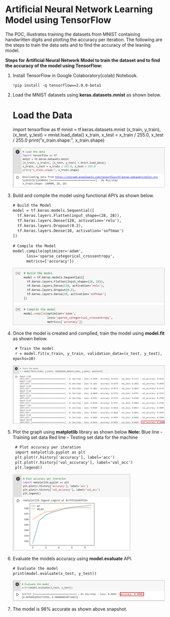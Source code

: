 
# Artificial Neural Network Learning Model using TensorFlow


The POC, illustrates training the datasets from MNIST containing handwritten digits and plotting the accuracy per iteration. The following are the steps to train the data sets and to find the accuracy of the leaning model.


**Steps for Artificial Neural Network Model to train the dataset and to find the accuracy of the model using TensorFlow:**

1.	Install TensorFlow in Google Colaboratory(colab) Notebook.

        !pip install -q tensorflow==2.0.0-beta1

2.	Load the MNIST datasets using **keras.datasets.mnist** as shown below.

       # Load the Data
       import tensorflow as tf
       mnist = tf.keras.datasets.mnist
       (x_train, y_train), (x_test, y_test) = mnist.load_data()
       x_train, x_test = x_train / 255.0, x_test / 255.0
       print("x_train.shape:", x_train.shape)
       
	![Alt text](https://github.com/Protontech-1803/Machine_Learning/blob/master/TensorFlow/TensorFlow_PNG/LoadData.png)
 
3.	Build and compile the model using functional API’s as shown below.

        # Build the Model
        model = tf.keras.models.Sequential([
          tf.keras.layers.Flatten(input_shape=(28, 28)),
          tf.keras.layers.Dense(128, activation='relu'),
          tf.keras.layers.Dropout(0.2),
          tf.keras.layers.Dense(10, activation='softmax')
        ])

        # Compile the Model
        model.compile(optimizer='adam',
              loss='sparse_categorical_crossentropy',
              metrics=['accuracy'])
	      
	![Alt text](https://github.com/Protontech-1803/Machine_Learning/blob/master/TensorFlow/TensorFlow_PNG/Build_Compile_Model.png)
 
4.	Once the model is created and complied, train the model using **model.fit** as shown below.

         # Train the model
         r = model.fit(x_train, y_train, validation_data=(x_test, y_test), epochs=10)
       
	![Alt text](https://github.com/Protontech-1803/Machine_Learning/blob/master/TensorFlow/TensorFlow_PNG/Train_Model.png)
 
5.	Plot the graph using **matplotlib** library as shown below
	**Note:** Blue line - Training set data
	Red line – Testing set data for the machine
	
         # Plot accuracy per iteration
         import matplotlib.pyplot as plt
         plt.plot(r.history['accuracy'], label='acc')
         plt.plot(r.history['val_accuracy'], label='val_acc')
         plt.legend()
       
	![Alt text](https://github.com/Protontech-1803/Machine_Learning/blob/master/TensorFlow/TensorFlow_PNG/Accuracy_Graph.png)

 
6.	Evaluate the models accuracy using **model.evaluate** API.

        # Evaluate the model
        print(model.evaluate(x_test, y_test))

	![Alt text](https://github.com/Protontech-1803/Machine_Learning/blob/master/TensorFlow/TensorFlow_PNG/Evaluate_Model.png)
 
7.	The model is 98% accurate as shown above snapshot.




